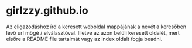 # girlzzy.github.io
Az eligazodáshoz írd a keresett weboldal mappájának a nevét a keresőben lévő url mögé / elválasztóval.
Illetve az azon belüli keresett oldalét, mert elsőre a README file tartalmát vagy az index oldalt fogja beadni.
